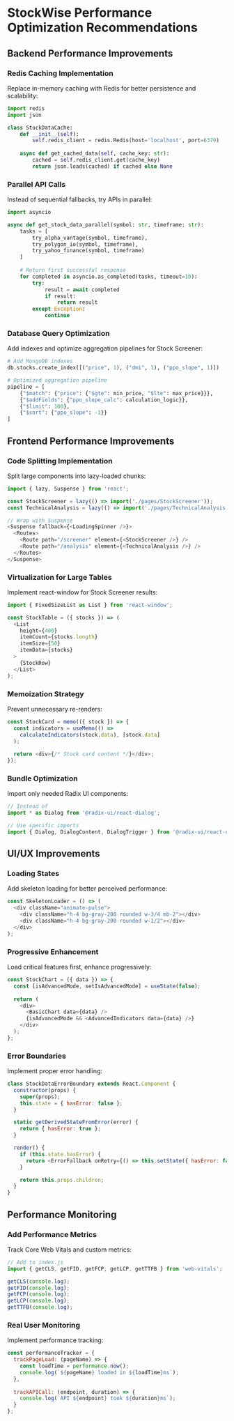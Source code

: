 # StockWise Performance Optimization Recommendations

## Backend Performance Improvements

### Redis Caching Implementation
Replace in-memory caching with Redis for better persistence and scalability:

```python
import redis
import json

class StockDataCache:
    def __init__(self):
        self.redis_client = redis.Redis(host='localhost', port=6379)
        
    async def get_cached_data(self, cache_key: str):
        cached = self.redis_client.get(cache_key)
        return json.loads(cached) if cached else None
```

### Parallel API Calls
Instead of sequential fallbacks, try APIs in parallel:

```python
import asyncio

async def get_stock_data_parallel(symbol: str, timeframe: str):
    tasks = [
        try_alpha_vantage(symbol, timeframe),
        try_polygon_io(symbol, timeframe),
        try_yahoo_finance(symbol, timeframe)
    ]
    
    # Return first successful response
    for completed in asyncio.as_completed(tasks, timeout=10):
        try:
            result = await completed
            if result:
                return result
        except Exception:
            continue
```

### Database Query Optimization
Add indexes and optimize aggregation pipelines for Stock Screener:

```python
# Add MongoDB indexes
db.stocks.create_index([("price", 1), ("dmi", 1), ("ppo_slope", 1)])

# Optimized aggregation pipeline
pipeline = [
    {"$match": {"price": {"$gte": min_price, "$lte": max_price}}},
    {"$addFields": {"ppo_slope_calc": calculation_logic}},
    {"$limit": 100},
    {"$sort": {"ppo_slope": -1}}
]
```

## Frontend Performance Improvements

### Code Splitting Implementation
Split large components into lazy-loaded chunks:

```javascript
import { lazy, Suspense } from 'react';

const StockScreener = lazy(() => import('./pages/StockScreener'));
const TechnicalAnalysis = lazy(() => import('./pages/TechnicalAnalysis'));

// Wrap with Suspense
<Suspense fallback={<LoadingSpinner />}>
  <Routes>
    <Route path="/screener" element={<StockScreener />} />
    <Route path="/analysis" element={<TechnicalAnalysis />} />
  </Routes>
</Suspense>
```

### Virtualization for Large Tables
Implement react-window for Stock Screener results:

```javascript
import { FixedSizeList as List } from 'react-window';

const StockTable = ({ stocks }) => (
  <List
    height={400}
    itemCount={stocks.length}
    itemSize={50}
    itemData={stocks}
  >
    {StockRow}
  </List>
);
```

### Memoization Strategy
Prevent unnecessary re-renders:

```javascript
const StockCard = memo(({ stock }) => {
  const indicators = useMemo(() => 
    calculateIndicators(stock.data), [stock.data]
  );
  
  return <div>{/* Stock card content */}</div>;
});
```

### Bundle Optimization
Import only needed Radix UI components:

```javascript
// Instead of
import * as Dialog from '@radix-ui/react-dialog';

// Use specific imports
import { Dialog, DialogContent, DialogTrigger } from '@radix-ui/react-dialog';
```

## UI/UX Improvements

### Loading States
Add skeleton loading for better perceived performance:

```javascript
const SkeletonLoader = () => (
  <div className="animate-pulse">
    <div className="h-4 bg-gray-200 rounded w-3/4 mb-2"></div>
    <div className="h-4 bg-gray-200 rounded w-1/2"></div>
  </div>
);
```

### Progressive Enhancement
Load critical features first, enhance progressively:

```javascript
const StockChart = ({ data }) => {
  const [isAdvancedMode, setIsAdvancedMode] = useState(false);
  
  return (
    <div>
      <BasicChart data={data} />
      {isAdvancedMode && <AdvancedIndicators data={data} />}
    </div>
  );
};
```

### Error Boundaries
Implement proper error handling:

```javascript
class StockDataErrorBoundary extends React.Component {
  constructor(props) {
    super(props);
    this.state = { hasError: false };
  }

  static getDerivedStateFromError(error) {
    return { hasError: true };
  }

  render() {
    if (this.state.hasError) {
      return <ErrorFallback onRetry={() => this.setState({ hasError: false })} />;
    }

    return this.props.children;
  }
}
```

## Performance Monitoring

### Add Performance Metrics
Track Core Web Vitals and custom metrics:

```javascript
// Add to index.js
import { getCLS, getFID, getFCP, getLCP, getTTFB } from 'web-vitals';

getCLS(console.log);
getFID(console.log);
getFCP(console.log);
getLCP(console.log);
getTTFB(console.log);
```

### Real User Monitoring
Implement performance tracking:

```javascript
const performanceTracker = {
  trackPageLoad: (pageName) => {
    const loadTime = performance.now();
    console.log(`${pageName} loaded in ${loadTime}ms`);
  },
  
  trackAPICall: (endpoint, duration) => {
    console.log(`API ${endpoint} took ${duration}ms`);
  }
};
```